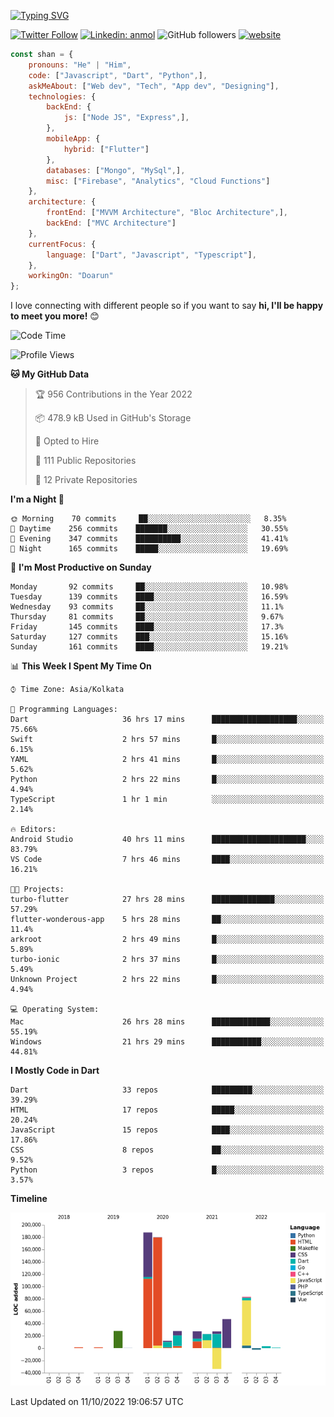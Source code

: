 [![Typing SVG](https://readme-typing-svg.herokuapp.com?lines=Hey%2C+I'm+Shan;I+am+a+Full+Stack+Developer)](https://git.io/typing-svg)

<!-- <img align='right' src="https://media.giphy.com/media/M9gbBd9nbDrOTu1Mqx/giphy.gif" width="230"> -->

[![Twitter Follow](https://img.shields.io/twitter/follow/shan__shaji?style=flat)](https://twitter.com/intent/follow?screen_name=shan__shaji)
[![Linkedin: anmol](https://img.shields.io/badge/shan-shaji?style=flat-square&logo=Linkedin&logoColor=white&link=https://www.linkedin.com/in/shan-shaji/)](https://www.linkedin.com/in/shan-shaji/)
![GitHub followers](https://img.shields.io/github/followers/shan-shaji?label=Follow&style=social)
[![website](https://img.shields.io/badge/Website-46a2f1.svg?&style=flat-square&logo=Google-Chrome&logoColor=white&link=http://shan-shaji.github.io/)](http://shan-shaji.github.io/)




```javascript
const shan = {
    pronouns: "He" | "Him",
    code: ["Javascript", "Dart", "Python",],
    askMeAbout: ["Web dev", "Tech", "App dev", "Designing"],
    technologies: {
        backEnd: {
            js: ["Node JS", "Express",],
        },
        mobileApp: {
            hybrid: ["Flutter"]
        },
        databases: ["Mongo", "MySql",],
        misc: ["Firebase", "Analytics", "Cloud Functions"]
    },
    architecture: {
        frontEnd: ["MVVM Architecture", "Bloc Architecture",],
        backEnd: ["MVC Architecture"]
    },
    currentFocus: {
        language: ["Dart", "Javascript", "Typescript"],
    },
    workingOn: "Doarun"
};
```

I love connecting with different people</b> so if you want to say <b>hi, I'll be happy to meet you more!</b> 😊</em>


<!--START_SECTION:waka-->
![Code Time](http://img.shields.io/badge/Code%20Time-1%2C075%20hrs%2045%20mins-blue)

![Profile Views](http://img.shields.io/badge/Profile%20Views-31-blue)

**🐱 My GitHub Data** 

> 🏆 956 Contributions in the Year 2022
 > 
> 📦 478.9 kB Used in GitHub's Storage 
 > 
> 💼 Opted to Hire
 > 
> 📜 111 Public Repositories 
 > 
> 🔑 12 Private Repositories  
 > 
**I'm a Night 🦉** 

```text
🌞 Morning    70 commits     ██░░░░░░░░░░░░░░░░░░░░░░░   8.35% 
🌆 Daytime    256 commits    ███████░░░░░░░░░░░░░░░░░░   30.55% 
🌃 Evening    347 commits    ██████████░░░░░░░░░░░░░░░   41.41% 
🌙 Night      165 commits    █████░░░░░░░░░░░░░░░░░░░░   19.69%

```
📅 **I'm Most Productive on Sunday** 

```text
Monday       92 commits     ██░░░░░░░░░░░░░░░░░░░░░░░   10.98% 
Tuesday      139 commits    ████░░░░░░░░░░░░░░░░░░░░░   16.59% 
Wednesday    93 commits     ██░░░░░░░░░░░░░░░░░░░░░░░   11.1% 
Thursday     81 commits     ██░░░░░░░░░░░░░░░░░░░░░░░   9.67% 
Friday       145 commits    ████░░░░░░░░░░░░░░░░░░░░░   17.3% 
Saturday     127 commits    ███░░░░░░░░░░░░░░░░░░░░░░   15.16% 
Sunday       161 commits    ████░░░░░░░░░░░░░░░░░░░░░   19.21%

```


📊 **This Week I Spent My Time On** 

```text
⌚︎ Time Zone: Asia/Kolkata

💬 Programming Languages: 
Dart                     36 hrs 17 mins      ███████████████████░░░░░░   75.66% 
Swift                    2 hrs 57 mins       █░░░░░░░░░░░░░░░░░░░░░░░░   6.15% 
YAML                     2 hrs 41 mins       █░░░░░░░░░░░░░░░░░░░░░░░░   5.62% 
Python                   2 hrs 22 mins       █░░░░░░░░░░░░░░░░░░░░░░░░   4.94% 
TypeScript               1 hr 1 min          ░░░░░░░░░░░░░░░░░░░░░░░░░   2.14%

🔥 Editors: 
Android Studio           40 hrs 11 mins      █████████████████████░░░░   83.79% 
VS Code                  7 hrs 46 mins       ████░░░░░░░░░░░░░░░░░░░░░   16.21%

🐱‍💻 Projects: 
turbo-flutter            27 hrs 28 mins      ██████████████░░░░░░░░░░░   57.29% 
flutter-wonderous-app    5 hrs 28 mins       ██░░░░░░░░░░░░░░░░░░░░░░░   11.4% 
arkroot                  2 hrs 49 mins       █░░░░░░░░░░░░░░░░░░░░░░░░   5.89% 
turbo-ionic              2 hrs 37 mins       █░░░░░░░░░░░░░░░░░░░░░░░░   5.49% 
Unknown Project          2 hrs 22 mins       █░░░░░░░░░░░░░░░░░░░░░░░░   4.94%

💻 Operating System: 
Mac                      26 hrs 28 mins      █████████████░░░░░░░░░░░░   55.19% 
Windows                  21 hrs 29 mins      ███████████░░░░░░░░░░░░░░   44.81%

```

**I Mostly Code in Dart** 

```text
Dart                     33 repos            █████████░░░░░░░░░░░░░░░░   39.29% 
HTML                     17 repos            █████░░░░░░░░░░░░░░░░░░░░   20.24% 
JavaScript               15 repos            ████░░░░░░░░░░░░░░░░░░░░░   17.86% 
CSS                      8 repos             ██░░░░░░░░░░░░░░░░░░░░░░░   9.52% 
Python                   3 repos             █░░░░░░░░░░░░░░░░░░░░░░░░   3.57%

```


**Timeline**

![Chart not found](https://raw.githubusercontent.com/shan-shaji/shan-shaji/master/charts/bar_graph.png) 


 Last Updated on 11/10/2022 19:06:57 UTC
<!--END_SECTION:waka-->

